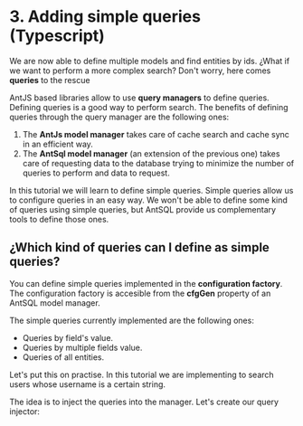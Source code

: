 # 3. Adding simple queries (Typescript)

We are now able to define multiple models and find entities by ids. ¿What if we want to perform a more complex search? Don't worry, here comes __queries__ to the rescue

AntJS based libraries allow to use __query managers__ to define queries. Defining queries is a good way to perform search. The benefits of defining queries through the query manager are the following ones:

  1. The __AntJs model manager__ takes care of cache search and cache sync in an efficient way.
  2. The __AntSql model manager__ (an extension of the previous one) takes care of requesting data to the database trying to minimize the number of queries to perform and data to request.

In this tutorial we will learn to define simple queries. Simple queries allow us to configure queries in an easy way. We won't be able to define some kind of queries using simple queries, but AntSQL provide us complementary tools to define those ones.

## ¿Which kind of queries can I define as simple queries?

You can define simple queries implemented in the __configuration factory__. The configuration factory is accesible from the __cfgGen__ property of an AntSQL model manager.

The simple queries currently implemented are the following ones:

  - Queries by field's value.
  - Queries by multiple fields value.
  - Queries of all entities.

Let's put this on practise. In this tutorial we are implementing to search users whose username is a certain string.

The idea is to inject the queries into the manager. Let's create our query injector:
